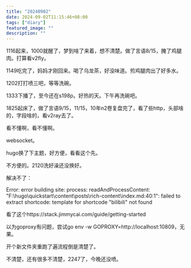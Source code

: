 ```yaml
---
title: "20240902"
date: 2024-09-02T11:15:46+08:00
tags: ["diary"]
featured_image: ""
description: ""
---
```

1116起来，1000就醒了，梦到啥了来着，想不清楚。做了言语8/15，腌了鸡腿肉。打算看v2fly。

1149吃完了，妈妈才刚回来。喝了乌龙茶，好没味道。煎鸡腿肉出了好多水。

1202打打喷三吧，等等洗碗。

1333下播了，至今还在s198p。好热的天。下午再洗碗吧。

1825起床了，做了言语9/15，11/15，10年n2卷复盘完了，看了些http，头部啥的，字段啥的，看v2ray去了。

看不懂啊，看不懂啊。

websocket。

hugo换了下主题，好方便，看看这个先。

不方便的。2120洗好澡还没换好。

解决不了：

Error: error building site: process: readAndProcessContent: "F:\hugo\quickstart\content\posts\rich-content\index.md:40:1": failed to extract shortcode: template for shortcode "bilibili" not found

看了这个https://stack.jimmycai.com/guide/getting-started

以为goproxy有问题，尝试go env -w GOPROXY=http://localhost:10809，无果。

开个新文件夹重跑了遍流程倒是清楚了。

不清楚，还有很多不清楚，2247了，今晚还没喷。
